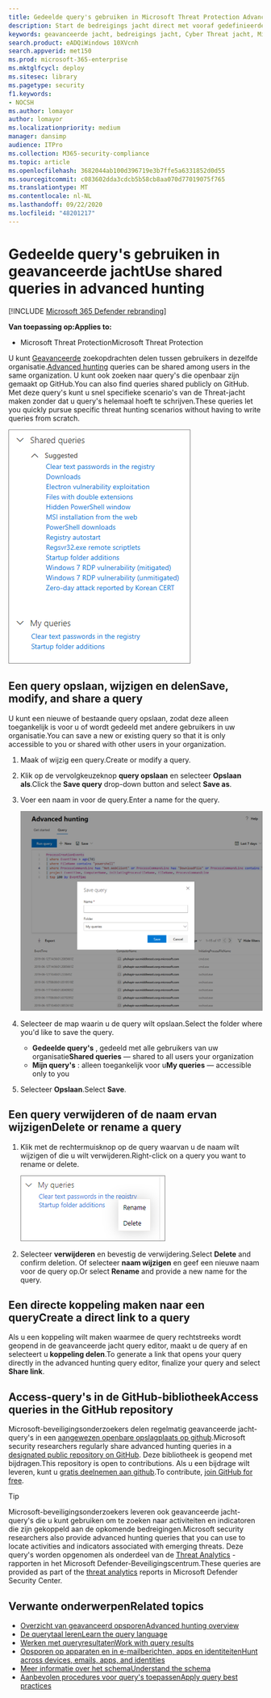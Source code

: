 ```yaml
---
title: Gedeelde query's gebruiken in Microsoft Threat Protection Advanced jacht
description: Start de bedreigings jacht direct met vooraf gedefinieerde en gedeelde query's. Uw query's delen met het publiek of uw organisatie.
keywords: geavanceerde jacht, bedreigings jacht, Cyber Threat jacht, Microsoft Threat Protection, Microsoft 365, MTP, m365, Search, query, telemetrie, aangepaste detectie, schema, kusto, github repo, mijn query's, gedeelde query's
search.product: eADQiWindows 10XVcnh
search.appverid: met150
ms.prod: microsoft-365-enterprise
ms.mktglfcycl: deploy
ms.sitesec: library
ms.pagetype: security
f1.keywords:
- NOCSH
ms.author: lomayor
author: lomayor
ms.localizationpriority: medium
manager: dansimp
audience: ITPro
ms.collection: M365-security-compliance
ms.topic: article
ms.openlocfilehash: 3682044ab100d396719e3b7ffe5a6331852d0d55
ms.sourcegitcommit: c083602dda3cdcb5b58cb8aa070d77019075f765
ms.translationtype: MT
ms.contentlocale: nl-NL
ms.lasthandoff: 09/22/2020
ms.locfileid: "48201217"
---
```

# <a name="use-shared-queries-in-advanced-hunting"></a><span data-ttu-id="ed19f-105">Gedeelde query's gebruiken in geavanceerde jacht</span><span class="sxs-lookup"><span data-stu-id="ed19f-105">Use shared queries in advanced hunting</span></span>

[!INCLUDE [Microsoft 365 Defender rebranding](../includes/microsoft-defender.md)]


<span data-ttu-id="ed19f-106">**Van toepassing op:**</span><span class="sxs-lookup"><span data-stu-id="ed19f-106">**Applies to:**</span></span>
- <span data-ttu-id="ed19f-107">Microsoft Threat Protection</span><span class="sxs-lookup"><span data-stu-id="ed19f-107">Microsoft Threat Protection</span></span>



<span data-ttu-id="ed19f-108">U kunt [Geavanceerde](advanced-hunting-overview.md) zoekopdrachten delen tussen gebruikers in dezelfde organisatie.</span><span class="sxs-lookup"><span data-stu-id="ed19f-108">[Advanced hunting](advanced-hunting-overview.md) queries can be shared among users in the same organization.</span></span> <span data-ttu-id="ed19f-109">U kunt ook zoeken naar query's die openbaar zijn gemaakt op GitHub.</span><span class="sxs-lookup"><span data-stu-id="ed19f-109">You can also find queries shared publicly on GitHub.</span></span> <span data-ttu-id="ed19f-110">Met deze query's kunt u snel specifieke scenario's van de Threat-jacht maken zonder dat u query's helemaal hoeft te schrijven.</span><span class="sxs-lookup"><span data-stu-id="ed19f-110">These queries let you quickly pursue specific threat hunting scenarios without having to write queries from scratch.</span></span>

![Afbeelding van gedeelde query's](../../media/advanced-hunting-shared-queries.png)

## <a name="save-modify-and-share-a-query"></a><span data-ttu-id="ed19f-112">Een query opslaan, wijzigen en delen</span><span class="sxs-lookup"><span data-stu-id="ed19f-112">Save, modify, and share a query</span></span>
<span data-ttu-id="ed19f-113">U kunt een nieuwe of bestaande query opslaan, zodat deze alleen toegankelijk is voor u of wordt gedeeld met andere gebruikers in uw organisatie.</span><span class="sxs-lookup"><span data-stu-id="ed19f-113">You can save a new or existing query so that it is only accessible to you or shared with other users in your organization.</span></span> 

1. <span data-ttu-id="ed19f-114">Maak of wijzig een query.</span><span class="sxs-lookup"><span data-stu-id="ed19f-114">Create or modify a query.</span></span> 

2. <span data-ttu-id="ed19f-115">Klik op de vervolgkeuzeknop **query opslaan** en selecteer **Opslaan als**.</span><span class="sxs-lookup"><span data-stu-id="ed19f-115">Click the **Save query** drop-down button and select **Save as**.</span></span>
    
3. <span data-ttu-id="ed19f-116">Voer een naam in voor de query.</span><span class="sxs-lookup"><span data-stu-id="ed19f-116">Enter a name for the query.</span></span> 

   ![Afbeelding van het opslaan van een query](../../media/advanced-hunting-save-query.png)

4. <span data-ttu-id="ed19f-118">Selecteer de map waarin u de query wilt opslaan.</span><span class="sxs-lookup"><span data-stu-id="ed19f-118">Select the folder where you'd like to save the query.</span></span>
    - <span data-ttu-id="ed19f-119">**Gedeelde query's** , gedeeld met alle gebruikers van uw organisatie</span><span class="sxs-lookup"><span data-stu-id="ed19f-119">**Shared queries** — shared to all users your organization</span></span>
    - <span data-ttu-id="ed19f-120">**Mijn query's** : alleen toegankelijk voor u</span><span class="sxs-lookup"><span data-stu-id="ed19f-120">**My queries** — accessible only to you</span></span>
    
5. <span data-ttu-id="ed19f-121">Selecteer **Opslaan**.</span><span class="sxs-lookup"><span data-stu-id="ed19f-121">Select **Save**.</span></span> 

## <a name="delete-or-rename-a-query"></a><span data-ttu-id="ed19f-122">Een query verwijderen of de naam ervan wijzigen</span><span class="sxs-lookup"><span data-stu-id="ed19f-122">Delete or rename a query</span></span>
1. <span data-ttu-id="ed19f-123">Klik met de rechtermuisknop op de query waarvan u de naam wilt wijzigen of die u wilt verwijderen.</span><span class="sxs-lookup"><span data-stu-id="ed19f-123">Right-click on a query you want to rename or delete.</span></span>

    ![Afbeelding van verwijderquery](../../media/advanced_hunting_delete_rename.png)

2. <span data-ttu-id="ed19f-125">Selecteer **verwijderen** en bevestig de verwijdering.</span><span class="sxs-lookup"><span data-stu-id="ed19f-125">Select **Delete** and confirm deletion.</span></span> <span data-ttu-id="ed19f-126">Of selecteer **naam wijzigen** en geef een nieuwe naam voor de query op.</span><span class="sxs-lookup"><span data-stu-id="ed19f-126">Or select **Rename** and provide a new name for the query.</span></span>

## <a name="create-a-direct-link-to-a-query"></a><span data-ttu-id="ed19f-127">Een directe koppeling maken naar een query</span><span class="sxs-lookup"><span data-stu-id="ed19f-127">Create a direct link to a query</span></span>
<span data-ttu-id="ed19f-128">Als u een koppeling wilt maken waarmee de query rechtstreeks wordt geopend in de geavanceerde jacht query editor, maakt u de query af en selecteert u **koppeling delen**.</span><span class="sxs-lookup"><span data-stu-id="ed19f-128">To generate a link that opens your query directly in the advanced hunting query editor, finalize your query and select **Share link**.</span></span>

## <a name="access-queries-in-the-github-repository"></a><span data-ttu-id="ed19f-129">Access-query's in de GitHub-bibliotheek</span><span class="sxs-lookup"><span data-stu-id="ed19f-129">Access queries in the GitHub repository</span></span>  
<span data-ttu-id="ed19f-130">Microsoft-beveiligingsonderzoekers delen regelmatig geavanceerde jacht-query's in een [aangewezen openbare opslagplaats op github](https://aka.ms/hunting-queries).</span><span class="sxs-lookup"><span data-stu-id="ed19f-130">Microsoft security researchers regularly share advanced hunting queries in a [designated public repository on GitHub](https://aka.ms/hunting-queries).</span></span> <span data-ttu-id="ed19f-131">Deze bibliotheek is geopend met bijdragen.</span><span class="sxs-lookup"><span data-stu-id="ed19f-131">This repository is open to contributions.</span></span> <span data-ttu-id="ed19f-132">Als u een bijdrage wilt leveren, kunt u [gratis deelnemen aan github](https://github.com/).</span><span class="sxs-lookup"><span data-stu-id="ed19f-132">To contribute, [join GitHub for free](https://github.com/).</span></span>

>[!tip]
><span data-ttu-id="ed19f-133">Microsoft-beveiligingsonderzoekers leveren ook geavanceerde jacht-query's die u kunt gebruiken om te zoeken naar activiteiten en indicatoren die zijn gekoppeld aan de opkomende bedreigingen.</span><span class="sxs-lookup"><span data-stu-id="ed19f-133">Microsoft security researchers also provide advanced hunting queries that you can use to locate activities and indicators associated with emerging threats.</span></span> <span data-ttu-id="ed19f-134">Deze query's worden opgenomen als onderdeel van de [Threat Analytics](https://docs.microsoft.com/windows/security/threat-protection/microsoft-defender-atp/threat-analytics) -rapporten in het Microsoft Defender-Beveiligingscentrum.</span><span class="sxs-lookup"><span data-stu-id="ed19f-134">These queries are provided as part of the [threat analytics](https://docs.microsoft.com/windows/security/threat-protection/microsoft-defender-atp/threat-analytics) reports in Microsoft Defender Security Center.</span></span>

## <a name="related-topics"></a><span data-ttu-id="ed19f-135">Verwante onderwerpen</span><span class="sxs-lookup"><span data-stu-id="ed19f-135">Related topics</span></span>
- [<span data-ttu-id="ed19f-136">Overzicht van geavanceerd opsporen</span><span class="sxs-lookup"><span data-stu-id="ed19f-136">Advanced hunting overview</span></span>](advanced-hunting-overview.md)
- [<span data-ttu-id="ed19f-137">De querytaal leren</span><span class="sxs-lookup"><span data-stu-id="ed19f-137">Learn the query language</span></span>](advanced-hunting-query-language.md)
- [<span data-ttu-id="ed19f-138">Werken met queryresultaten</span><span class="sxs-lookup"><span data-stu-id="ed19f-138">Work with query results</span></span>](advanced-hunting-query-results.md)
- [<span data-ttu-id="ed19f-139">Opsporen op apparaten en in e-mailberichten, apps en identiteiten</span><span class="sxs-lookup"><span data-stu-id="ed19f-139">Hunt across devices, emails, apps, and identities</span></span>](advanced-hunting-query-emails-devices.md)
- [<span data-ttu-id="ed19f-140">Meer informatie over het schema</span><span class="sxs-lookup"><span data-stu-id="ed19f-140">Understand the schema</span></span>](advanced-hunting-schema-tables.md)
- [<span data-ttu-id="ed19f-141">Aanbevolen procedures voor query's toepassen</span><span class="sxs-lookup"><span data-stu-id="ed19f-141">Apply query best practices</span></span>](advanced-hunting-best-practices.md)
